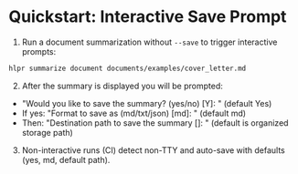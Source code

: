 # Quickstart: Interactive Save Prompt

1. Run a document summarization without `--save` to trigger interactive prompts:

```bash
hlpr summarize document documents/examples/cover_letter.md
```

2. After the summary is displayed you will be prompted:
- "Would you like to save the summary? (yes/no) [Y]: " (default Yes)
- If yes: "Format to save as (md/txt/json) [md]: " (default md)
- Then: "Destination path to save the summary [<default path>]: " (default is organized storage path)

3. Non-interactive runs (CI) detect non-TTY and auto-save with defaults (yes, md, default path).
